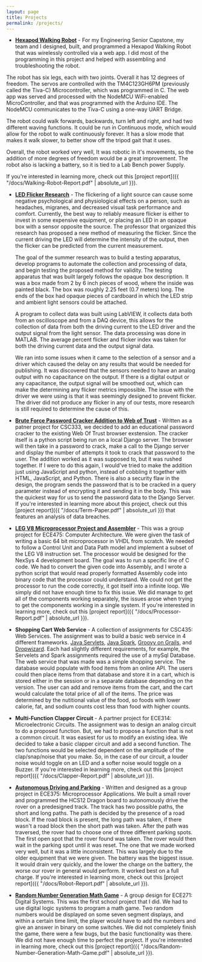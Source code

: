 ```yaml
---
layout: page
title: Projects
permalink: /projects/
---
```


* [**Hexapod Walking Robot**](https://github.com/jross7997/Hexapod-Robot-Senior-Capstone)
\- For my Engineering Senior Capstone, my team and I designed, built, and programmed a Hexapod Walking Robot that was wirelessly controlled via a web app. I did most of the programming in this project and helped with assembling and troubleshooting the robot.

The robot has six legs, each with two joints. Overall it has 12 degrees of freedom. The servos are controlled with the TM4C123GH6PM (previously called the Tiva-C) Microcontroller, which was programmed in C. The web app was served and processed with the NodeMCU WiFi-enabled MicroController, and that was programmed with the Arduino IDE. The NodeMCU communicates to the Tiva-C using a one-way UART Bridge.

The robot could walk forwards, backwards, turn left and right, and had two different waving functions. It could be run in Continuous mode, which would allow for the robot to walk continuously forever. It has a slow mode that makes it walk slower, to better show off the tripod gait that it uses.

Overall, the robot worked very well, It was robotic in it's movements, so the addition of more degrees of freedom would be a great improvement. The robot also is lacking a battery, so it is tied to a Lab Bench power Supply.

If you're interested in learning more, check out this [project report]({{ "/docs/Walking-Robot-Report.pdf" | absolute_url }}).

* [**LED Flicker Research**](https://github.com/jross7997/LED-Flicker-Research)
	\- The flickering of a light source can cause some negative psychological and physiological effects on a person, such as headaches, migranes, and decreased
	visual task performance and comfort. Currently, the best way to reliably measure flicker is either to invest in some expensive equipment, or placing an LED
	in an opaque box with a sensor opposite the source. The professor that organized this research has proposed a new method of measuring the flicker. Since the 
	current driving the LED will determine the intensity of the output, then the flicker can be predicted from the current measurement. 

	The goal of the summer research was to build a testing apparatus, develop programs to automate the collection and processing of data, and begin testing the 
	proposed method for validity. The testing apparatus that was built largely follows the opaque box description. It was a box made from 2 by 6 inch pieces of wood,
	where the inside was painted black. The box was roughly 2.25 feet (0.7 meters) long. The ends of the box had opaque pieces of cardboard in which the LED strip and
	ambient light sensors could be attached.

	A program to collect data was built using LabVIEW, it collects data both from an oscilloscope and from a DAQ device, this allows
	 for the collection of data from both the driving current to the LED driver and the output signal from the light sensor. The data processing was done in MATLAB. 
	 The average percent flicker and flicker index was taken for both the driving current data and the output signal data.

	 We ran into some issues when it came to the selection of a sensor and a driver which caused the delay on any results that would be needed for publishing.
	 It was discovered that the sensors needed to have an analog output with no capacitance on the output. If there is a digital output or any capacitance, the
	 output signal will be smoothed out, which can make the determining any flicker metrics impossible. The issue with the driver we were using is that it was 
	 seemingly designed to prevent flicker. The driver did not produce any flicker in any of our tests, more research is still required to determine the cause of this. 

* [**Brute Force Password Cracker Addition to Web of Trust**](https://github.com/jross7997/CSC333-Brute-Force-Chrome-Extension)
	\- Written as a patner project for CSC333, we decided to add an educational password cracker to the existing Web Of Trust browser exstension.
	The cracker itself is a python script being run on a local Django server. The browser will then take in a password to crack, make a call to the Django
	server and display the number of attempts it took to crack that password to the user. The addition worked as it was supposed to, but it was rushed together. 
	If I were to do this again, I would've tried to make the addition just using JavaScript and python, instead of cobbling it together with HTML, JavaScript, and Python.
	There is also a security flaw in the design, the program sends the password that is to be cracked in a query parameter instead of encrypting it and sending it in the body.
	This was the quickest way for us to send the password data to the Django Server. If you're interested in learning more about this project, check out this [project report]({{ "/docs/Term-Paper.pdf" | absolute_url }}) that features an 
	analysis of data breaches.

* [**LEG V8 Microprocessor Project and Assembler**](https://github.com/jross7997/ECE475-CPU-Project)
	\- This was a group project for ECE475: Computer Architecture. We were given the task of writing a basic 64 bit microprocessor in VHDL from scratch. We needed
	to follow a Control Unit and Data Path model and implement a subset of the LEG V8 instruction set. The processor would be designed for the NexSys 4 development board.
	The goal was to run a specific line of C code. We had to convert the given code into Assembly, and I wrote a python script that would read properly formatted
	Assembly code into binary code that the processor could understand. We could not get the processor to run the code correctly, it got itself into a infinite loop. We simply did not have enough time
	to fix this issue. We did manage to get all of the components working separately, the issues arose when trying to get the components working in a single system. If you're interested in 
	learning more, check out this [project report]({{ "/docs/Processor-Report.pdf" | absolute_url }}).

* **Shopping Cart Web Service**
	\- A collection of assignments for CSC435: Web Services. The assignment was to build a basic web service in 4 different frameworks. [Java Servlets](https://github.com/jross7997/CSC435-Shopping-Cart-Servlets), [Java Spark](https://github.com/jross7997/CSC435-Shopping-Cart-Spark),
	[Groovy on Grails](https://github.com/jross7997/CSC435-Shopping-Cart-Grails), and [Dropwizard](https://github.com/jross7997/CSC435-Shopping-Cart-Dropwizard). Each had slightly different requirements, for example, the Servelets and Spark assignments required the use of a mySql Database.
	The web service that was made was a simple shopping service. The database would populate with food items from an online API. The users could then place items from that
	database and store it in a cart, which is stored either in the session or in a separate database depending on the version. The user can add and remove items from the cart, and the cart
	would calculate the total price of all of the items. The price was determined by the nutitional value of the food, so foods with lower calorie, fat, and sodium counts cost less than food with higher counts.

* **Multi-Function Clapper Circuit**
	\- A partner project for ECE314: Microelectronic Circuits. The assignment was to design an analog circuit to do a proposed function. But, we had to propose a function
	that is not a common circuit. It was easiest for us to modify an existing idea. We decided to take a basic clapper circuit and add a second function. The two functions would
	be selected dependent on the amplitude of the clap/snap/noise that you make. So, in the case of our circuit, a louder noise would toggle on an LED and a softer noise would toggle on a Buzzer. 
	If you're interested in learning more, check out this [project report]({{ "/docs/Clapper-Report.pdf" | absolute_url }}).

* [**Autonomous Driving and Parking**](https://github.com/jross7997/ECE375-Rover-Project)
	\- Written and designed as a group project in ECE375: Microprocessor Applications. We built a small rover and programmed the HCS12 Dragon board to autonomously drive the rover
	on a predesigned track. The track has two possible paths, the short and long paths. The path is decided by the presence of a road block. If the road block is present,
	the long path was taken, if there wasn't a road block then the short path was taken. After the path was traversed, the rover had to choose one of three different
	parking spots. The first open spot that the rover found was taken. The rover would then wait in the parking spot until it was reset. The one that we made worked very well, but it was 
	a little inconsistent. This was largely due to the older equipment that we were given. The battery was the biggest issue. It would drain very quickly, and the lower the charge on the battery, 
	the worse our rover in general would perform. It worked best on a full charge. If you're interested in learning more, check out this [project report]({{ "/docs/Robot-Report.pdf" | absolute_url }}).

* [**Random Number Generation Math Game**](https://github.com/jross7997/ECE271-Random-Number-Game-Project)
	\- A group design for ECE271: Digital Systems. This was the first school project that I did. We had to use digital logic systems to program a math game.
	Two random numbers would be displayed on some seven segment displays, and within a certain time limit, the player would have to add the numbers and give an answer
	in binary on some switches. We did not completely finish the game, there were a few bugs, but the basic functionality was there. We did not have enough time to perfect the project.
	If you're interested in learning more, check out this [project report]({{ "/docs/Random-Number-Generation-Math-Game.pdf" | absolute_url }}).

